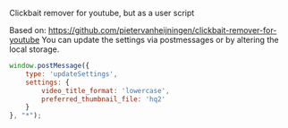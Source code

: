 Clickbait remover for youtube, but as a user script

Based on: https://github.com/pietervanheijningen/clickbait-remover-for-youtube
You can update the settings via postmessages or by altering the local storage.

```js
window.postMessage({
    type: 'updateSettings',
    settings: {
        video_title_format: 'lowercase',
        preferred_thumbnail_file: 'hq2'
    }
}, "*");
```
